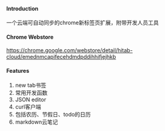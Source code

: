 #### Introduction
一个云端可自动同步的chrome新标签页扩展，附带开发人员工具

#### Chrome Webstore 
https://chrome.google.com/webstore/detail/hitab-cloud/emednmcapifecehdmdpddihhifjejhkb

#### Features
1. new tab书签
2. 常用开发函数
3. JSON editor
4. curl客户端
5. 包括农历、节假日、todo的日历
6. markdown云笔记